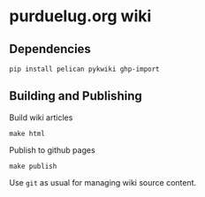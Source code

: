 # purduelug.org wiki

## Dependencies
    pip install pelican pykwiki ghp-import

## Building and Publishing

Build wiki articles

    make html

Publish to github pages

    make publish
    
Use `git` as usual for managing wiki source content.
